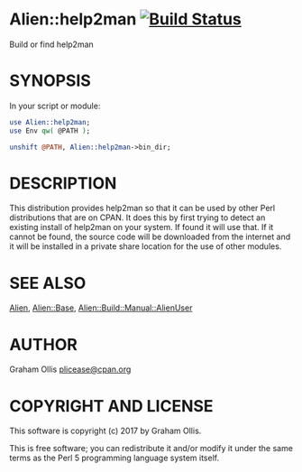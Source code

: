 # Alien::help2man [![Build Status](https://travis-ci.org/PerlAlien/Alien-help2man.svg)](http://travis-ci.org/PerlAlien/Alien-help2man)

Build or find help2man

# SYNOPSIS

In your script or module:

```perl
use Alien::help2man;
use Env qw( @PATH );

unshift @PATH, Alien::help2man->bin_dir;
```

# DESCRIPTION

This distribution provides help2man so that it can be used by other
Perl distributions that are on CPAN.  It does this by first trying to
detect an existing install of help2man on your system.  If found it
will use that.  If it cannot be found, the source code will be downloaded
from the internet and it will be installed in a private share location
for the use of other modules.

# SEE ALSO

[Alien](https://metacpan.org/pod/Alien), [Alien::Base](https://metacpan.org/pod/Alien::Base), [Alien::Build::Manual::AlienUser](https://metacpan.org/pod/Alien::Build::Manual::AlienUser)

# AUTHOR

Graham Ollis <plicease@cpan.org>

# COPYRIGHT AND LICENSE

This software is copyright (c) 2017 by Graham Ollis.

This is free software; you can redistribute it and/or modify it under
the same terms as the Perl 5 programming language system itself.

